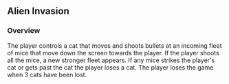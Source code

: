 ## Alien Invasion

### Overview
The player controls a cat that moves and shoots bullets at an incoming fleet of mice that move down the screen towards the player. If the player shoots all the mice, a new stronger fleet appears. If any mice strikes the player's cat or gets past the cat the player loses a cat. The player loses the game when 3 cats have been lost.
